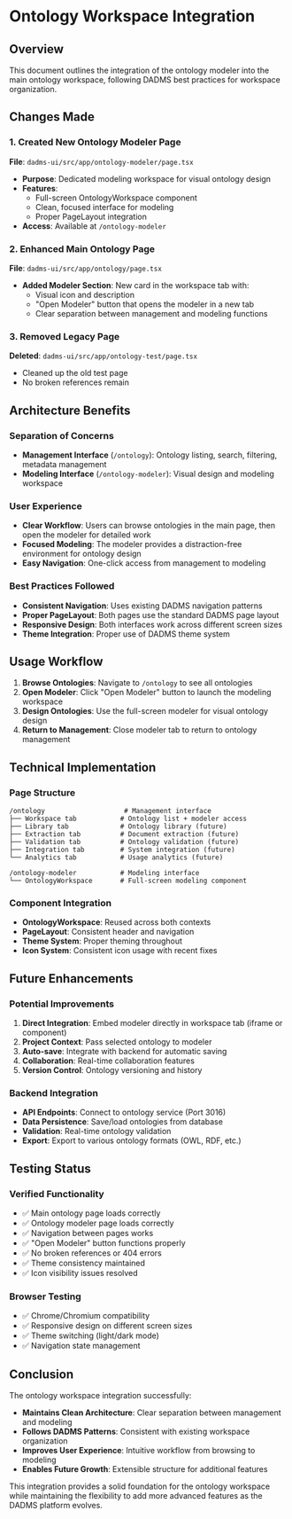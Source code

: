 # Ontology Workspace Integration

## Overview
This document outlines the integration of the ontology modeler into the main ontology workspace, following DADMS best practices for workspace organization.

## Changes Made

### 1. Created New Ontology Modeler Page
**File**: `dadms-ui/src/app/ontology-modeler/page.tsx`

- **Purpose**: Dedicated modeling workspace for visual ontology design
- **Features**: 
  - Full-screen OntologyWorkspace component
  - Clean, focused interface for modeling
  - Proper PageLayout integration
- **Access**: Available at `/ontology-modeler`

### 2. Enhanced Main Ontology Page
**File**: `dadms-ui/src/app/ontology/page.tsx`

- **Added Modeler Section**: New card in the workspace tab with:
  - Visual icon and description
  - "Open Modeler" button that opens the modeler in a new tab
  - Clear separation between management and modeling functions

### 3. Removed Legacy Page
**Deleted**: `dadms-ui/src/app/ontology-test/page.tsx`

- Cleaned up the old test page
- No broken references remain

## Architecture Benefits

### Separation of Concerns
- **Management Interface** (`/ontology`): Ontology listing, search, filtering, metadata management
- **Modeling Interface** (`/ontology-modeler`): Visual design and modeling workspace

### User Experience
- **Clear Workflow**: Users can browse ontologies in the main page, then open the modeler for detailed work
- **Focused Modeling**: The modeler provides a distraction-free environment for ontology design
- **Easy Navigation**: One-click access from management to modeling

### Best Practices Followed
- **Consistent Navigation**: Uses existing DADMS navigation patterns
- **Proper PageLayout**: Both pages use the standard DADMS page layout
- **Responsive Design**: Both interfaces work across different screen sizes
- **Theme Integration**: Proper use of DADMS theme system

## Usage Workflow

1. **Browse Ontologies**: Navigate to `/ontology` to see all ontologies
2. **Open Modeler**: Click "Open Modeler" button to launch the modeling workspace
3. **Design Ontologies**: Use the full-screen modeler for visual ontology design
4. **Return to Management**: Close modeler tab to return to ontology management

## Technical Implementation

### Page Structure
```
/ontology                    # Management interface
├── Workspace tab           # Ontology list + modeler access
├── Library tab             # Ontology library (future)
├── Extraction tab          # Document extraction (future)
├── Validation tab          # Ontology validation (future)
├── Integration tab         # System integration (future)
└── Analytics tab           # Usage analytics (future)

/ontology-modeler           # Modeling interface
└── OntologyWorkspace       # Full-screen modeling component
```

### Component Integration
- **OntologyWorkspace**: Reused across both contexts
- **PageLayout**: Consistent header and navigation
- **Theme System**: Proper theming throughout
- **Icon System**: Consistent icon usage with recent fixes

## Future Enhancements

### Potential Improvements
1. **Direct Integration**: Embed modeler directly in workspace tab (iframe or component)
2. **Project Context**: Pass selected ontology to modeler
3. **Auto-save**: Integrate with backend for automatic saving
4. **Collaboration**: Real-time collaboration features
5. **Version Control**: Ontology versioning and history

### Backend Integration
- **API Endpoints**: Connect to ontology service (Port 3016)
- **Data Persistence**: Save/load ontologies from database
- **Validation**: Real-time ontology validation
- **Export**: Export to various ontology formats (OWL, RDF, etc.)

## Testing Status

### Verified Functionality
- ✅ Main ontology page loads correctly
- ✅ Ontology modeler page loads correctly
- ✅ Navigation between pages works
- ✅ "Open Modeler" button functions properly
- ✅ No broken references or 404 errors
- ✅ Theme consistency maintained
- ✅ Icon visibility issues resolved

### Browser Testing
- ✅ Chrome/Chromium compatibility
- ✅ Responsive design on different screen sizes
- ✅ Theme switching (light/dark mode)
- ✅ Navigation state management

## Conclusion

The ontology workspace integration successfully:
- **Maintains Clean Architecture**: Clear separation between management and modeling
- **Follows DADMS Patterns**: Consistent with existing workspace organization
- **Improves User Experience**: Intuitive workflow from browsing to modeling
- **Enables Future Growth**: Extensible structure for additional features

This integration provides a solid foundation for the ontology workspace while maintaining the flexibility to add more advanced features as the DADMS platform evolves. 